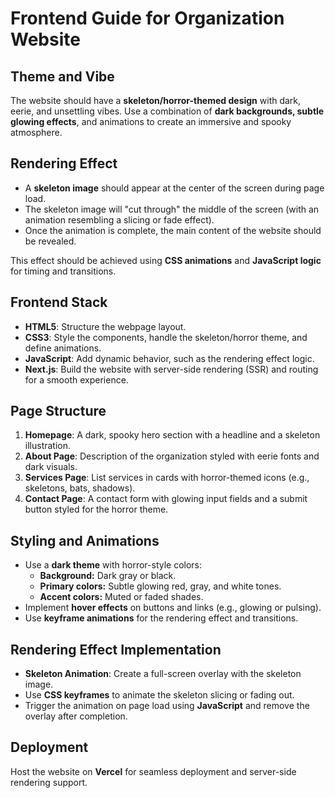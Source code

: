 # Frontend Guide for Organization Website

## Theme and Vibe
The website should have a **skeleton/horror-themed design** with dark, eerie, and unsettling vibes. Use a combination of **dark backgrounds, subtle glowing effects**, and animations to create an immersive and spooky atmosphere.

## Rendering Effect
- A **skeleton image** should appear at the center of the screen during page load.
- The skeleton image will "cut through" the middle of the screen (with an animation resembling a slicing or fade effect).
- Once the animation is complete, the main content of the website should be revealed.

This effect should be achieved using **CSS animations** and **JavaScript logic** for timing and transitions.

## Frontend Stack
- **HTML5**: Structure the webpage layout.
- **CSS3**: Style the components, handle the skeleton/horror theme, and define animations.
- **JavaScript**: Add dynamic behavior, such as the rendering effect logic.
- **Next.js**: Build the website with server-side rendering (SSR) and routing for a smooth experience.

## Page Structure
1. **Homepage**: A dark, spooky hero section with a headline and a skeleton illustration.
2. **About Page**: Description of the organization styled with eerie fonts and dark visuals.
3. **Services Page**: List services in cards with horror-themed icons (e.g., skeletons, bats, shadows).
4. **Contact Page**: A contact form with glowing input fields and a submit button styled for the horror theme.

## Styling and Animations
- Use a **dark theme** with horror-style colors:
  - **Background:** Dark gray or black.
  - **Primary colors:** Subtle glowing red, gray, and white tones.
  - **Accent colors:** Muted or faded shades.
- Implement **hover effects** on buttons and links (e.g., glowing or pulsing).
- Use **keyframe animations** for the rendering effect and transitions.

## Rendering Effect Implementation
- **Skeleton Animation**: Create a full-screen overlay with the skeleton image.
- Use **CSS keyframes** to animate the skeleton slicing or fading out.
- Trigger the animation on page load using **JavaScript** and remove the overlay after completion.

## Deployment
Host the website on **Vercel** for seamless deployment and server-side rendering support.
